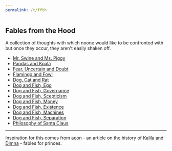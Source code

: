 ```yaml
---
permalink: /t/ffth
---
```


## Fables from the Hood

A collection of thoughts with which noone would like to be confronted with but once they occur, they aren't easily shaken off.

- [Mr. Swine and Ms. Piggy](/t/mr-swine-ms-piggy)
- [Pandas and Koala](/t/pandas-and-koala)
- [Fear, Uncertain and Doubt](/t/fud)
- [Flamingo and Fowl](/t/flamingo-fowl)
- [Dog, Cat and Rat](/t/dog-cat-rat)
- [Dog and Fish, Ego](/t/dog-fish-ego)
- [Dog and Fish, Governance](/t/dog-fish-governance)
- [Dog and Fish, Scepticism](/t/dog-fish-scepticism)
- [Dog and Fish, Money](/t/dog-fish-money)
- [Dog and Fish, Existence](/t/dog-fish-existence)
- [Dog and Fish, Machines](/t/dog-fish-machines)
- [Dog and Fish, Separation](/t/dog-fish-separation)
- [Philosophy of Santa Claus](/t/philosophy-of-santa-claus)

-----

Inspiration for this comes from [aeon](https://aeon.co/essays/kalila-and-dimnas-ethically-murky-ancient-parables-on-power) - an article on the history of [Kalila and Dimna](https://en.wikipedia.org/wiki/Kal%C4%ABla_wa-Dimna) - fables for princes.

